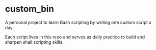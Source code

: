 # custom_bin

A personal project to learn Bash scripting by writing one custom script a day.

Each script lives in this repo and serves as daily practice to build and sharpen shell scripting skills.
